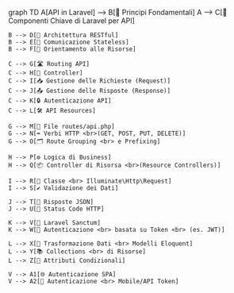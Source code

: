 graph TD
    A[API in Laravel] --> B[🌟 Principi Fondamentali]
    A --> C[🧩 Componenti Chiave di Laravel per API]

    B --> D[🧭 Architettura RESTful]
    B --> E[🔗 Comunicazione Stateless]
    B --> F[🎯 Orientamento alle Risorse]

    C --> G[🛣️ Routing API]
    C --> H[📂 Controller]
    C --> I[📥 Gestione delle Richieste (Request)]
    C --> J[📤 Gestione delle Risposte (Response)]
    C --> K[🔒 Autenticazione API]
    C --> L[🛠️ API Resources]

    G --> M[📄 File routes/api.php]
    G --> N[➡️ Verbi HTTP <br>(GET, POST, PUT, DELETE)]
    G --> O[🗂️ Route Grouping <br> e Prefixing]

    H --> P[⚙️ Logica di Business]
    H --> Q[📦 Controller di Risorsa <br>(Resource Controllers)]

    I --> R[🔧 Classe <br> Illuminate\Http\Request]
    I --> S[✔️ Validazione dei Dati]

    J --> T[📑 Risposte JSON]
    J --> U[🔢 Status Code HTTP]

    K --> V[🪪 Laravel Sanctum]
    K --> W[🔑 Autenticazione <br> basata su Token <br> (es. JWT)]

    L --> X[🔄 Trasformazione Dati <br> Modelli Eloquent]
    L --> Y[📚 Collections <br> di Risorse]
    L --> Z[📝 Attributi Condizionali]

    V --> A1[🌐 Autenticazione SPA]
    V --> A2[📱 Autenticazione <br> Mobile/API Token]